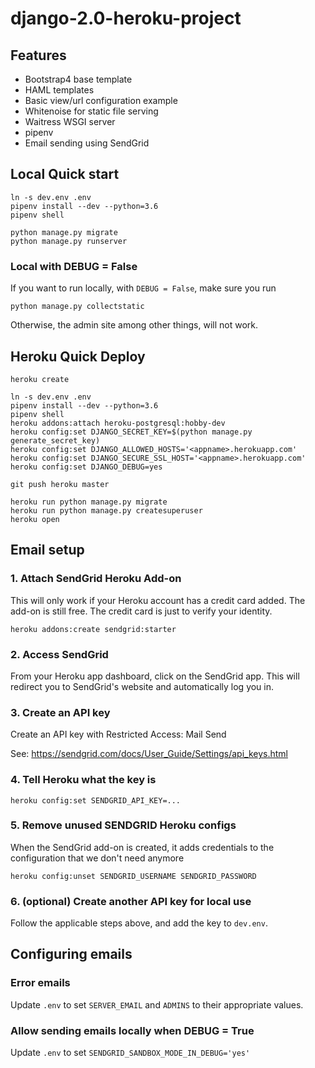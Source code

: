 # django-2.0-heroku-project


## Features

* Bootstrap4 base template
* HAML templates
* Basic view/url configuration example
* Whitenoise for static file serving
* Waitress WSGI server
* pipenv
* Email sending using SendGrid


## Local Quick start

```
ln -s dev.env .env
pipenv install --dev --python=3.6
pipenv shell

python manage.py migrate
python manage.py runserver
```

### Local with DEBUG = False

If you want to run locally,
with `DEBUG = False`,
make sure you run

```
python manage.py collectstatic
```

Otherwise,
the admin site
among other things,
will not work.

## Heroku Quick Deploy

```
heroku create

ln -s dev.env .env
pipenv install --dev --python=3.6
pipenv shell
heroku addons:attach heroku-postgresql:hobby-dev
heroku config:set DJANGO_SECRET_KEY=$(python manage.py generate_secret_key)
heroku config:set DJANGO_ALLOWED_HOSTS='<appname>.herokuapp.com'
heroku config:set DJANGO_SECURE_SSL_HOST='<appname>.herokuapp.com'
heroku config:set DJANGO_DEBUG=yes

git push heroku master

heroku run python manage.py migrate
heroku run python manage.py createsuperuser
heroku open
```


## Email setup

### 1. Attach SendGrid Heroku Add-on

This will only work if your Heroku account
has a credit card added.
The add-on is still free.
The credit card is just to verify your identity.

```
heroku addons:create sendgrid:starter
```

### 2. Access SendGrid

From your Heroku app dashboard,
click on the SendGrid app.
This will redirect you
to SendGrid's website
and automatically log you in.

### 3. Create an API key

Create an API key with Restricted Access: Mail Send

See: https://sendgrid.com/docs/User_Guide/Settings/api_keys.html

### 4. Tell Heroku what the key is

```
heroku config:set SENDGRID_API_KEY=...
```

### 5. Remove unused SENDGRID Heroku configs

When the SendGrid add-on is created,
it adds credentials to the configuration
that we don't need anymore

```
heroku config:unset SENDGRID_USERNAME SENDGRID_PASSWORD
```

### 6. (optional) Create another API key for local use

Follow the applicable steps above,
and add the key to `dev.env`.


## Configuring emails

### Error emails

Update `.env` to set `SERVER_EMAIL` and `ADMINS` to their appropriate
values.

### Allow sending emails locally when DEBUG = True

Update `.env` to set `SENDGRID_SANDBOX_MODE_IN_DEBUG='yes'`
